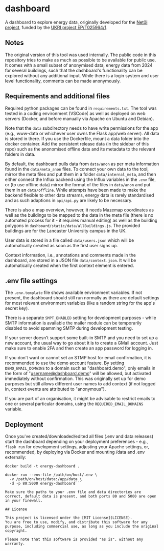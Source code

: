 # dashboard

A dashboard to explore energy data, originally developed for the [Net0i project](https://wp.lancs.ac.uk/net0i/), funded by the [UKRI project EP/T025964/1](https://gow.epsrc.ukri.org/NGBOViewGrant.aspx?GrantRef=EP/T025964/1).

## Notes

The original version of this tool was used internally. The public code in this repository tries to make as much as possible to be available for public use. It comes with a small subset of anonymised data, energy data from 2024 for several buildings, such that the dashboard's functionality can be explored without any additional input. While there is a login system and user level functionality, comments can be made anonymously.

## Requirements and additional files

Required python packages can be found in `requirements.txt`. The tool was tested in a coding environment (VSCode) as well as deployed on web servers (Docker, and before manually via Apache on Ubuntu and Debian).

Note that the `data` subdirectory needs to have write permissions for the app (e.g., www-data or whichever user owns the Flask app/web server). All data is stored in there. If you use the Dockerfile, mount a data folder into the docker container. Add the persistent release data (in the sidebar of this repo) such as the anonomised offline data and its metadata to the relevant folders in data.

By default, the dashboard pulls data from `data/anon` as per meta information found in the `data/meta_anon` files. To connect your own data to the tool, mirror the meta files and put them in a folder `data/internal_meta`, and then either connect the Influx backend using the Influx variables in the `.env` file, or (to use offline data) mirror the format of the files in `data/anon` and put them in an `data/offline`. While attempts have been made to make the backend flexible to other data streams, energy data is rarely standardised and as such adaptions in `api/api.py` are likely to be necessary.

There is also a map overview, however, it needs Mazemap coordinates as well as the buildings to be mapped to the data in the meta file (there is no automated process for it - it requires manual editing) as well as the building polygons in `dashboard/static/data/allBuildings.js`. The provided buildings are for the Lancaster University campus in the UK.

User data is stored in a file called `data/users.json` which will be automatically created as soon as the first user signs up.

Context information, i.e., annotations and comments made in the dashboard, are stored in a JSON file `data/context.json`. It will be automatically created when the first context element is entered.

## .env file settings

The `.env.template` file shows available environment variables. If not present, the dashboard should still run normally as there are default settings for most relevant environment variables (like a random string for the app's secret key).

There is a separate `SMPT_ENABLED` setting for development purposes - while SMTP information is available the mailer module can be temporarily disabled to avoid spamming SMTP during development testing.

If your server doesn't support some built-in SMTP and you need to set up a new account, the usual way to go about it is to create a GMail account. Just make sure to enable 2FA and then create an app password for logging in.

If you don't want or cannot set an STMP host for email confirmation, it is recommended to use the demo account feature. By setting `DEMO_EMAIL_DOMAINS` to a domain such as "dashboard.demo", only emails in the form of "username@dashboard.demo" will be allowed, but activated immediately without confirmation. This was originally set up for demo purposes but still allows different user names to add context (if not logged in, context events are attributed to "anonymous").

If you are part of an organisation, it might be advisable to restrict emails to one or several particular domains, using the `REQUIRED_EMAIL_DOMAINS` variable.

## Deployment

Once you've created/downloaded/edited all files (.env and data releases) start the dashboard depending on your deployment preferences - e.g., `flask run` for development settings, adjusting your Apache settings, or, recommended, by deploying via Docker and mounting /data and .env externally:

```
docker build -t energy-dashboard .

docker run --env-file /path/on/host/.env \
  -v /path/on/host/data:/app/data \
  -d -p 80:5000 energy-dashboard```

Make sure the paths to your .env file and data directories are correct, default data is present, and both ports 80 and 5000 are open in your firewall.

## License

This project is licensed under the [MIT License](LICENSE).  
You are free to use, modify, and distribute this software for any purpose, including commercial use, as long as you include the original copyright.

Please note that this software is provided "as is", without any warranty.
